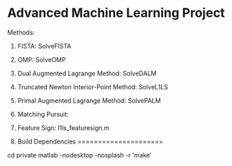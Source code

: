 Advanced Machine Learning Project
=================================

Methods:
1. FISTA: SolveFISTA
2. OMP: SolveOMP
3. Dual Augmented Lagrange Method: SolveDALM
4. Truncated Newton Interior-Point Method: SolveL1LS
5. Primal Augmented Lagrange Method: SolvePALM
6. Matching Pursuit: 
7. Feature Sign: l1ls_featuresign.m

1. Build Dependencies
=====================

cd private
matlab -nodesktop -nosplash -r 'make'
